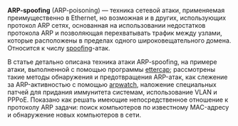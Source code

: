 **ARP-spoofing** (ARP-poisoning) — техника сетевой атаки, применяемая преимущественно в Ethernet, но возможная и в других, использующих протокол ARP сетях, основанная на использовании недостатков протокола ARP и позволяющая перехватывать трафик между узлами, которые расположены в пределах одного широковещательного домена. Относится к числу [spoofing](http://xgu.ru/wiki/spoofing "spoofing")-атак.

В статье детально описана техника атаки ARP-spoofing, на примере атаки, выполненной с помощью программы [ettercap](http://xgu.ru/wiki/ettercap "ettercap"); рассмотрены такие методы обнаружения и предотвращения ARP-атак, как слежение за ARP-активностью с помощью [arpwatch](http://xgu.ru/wiki/arpwatch "arpwatch"), наложение специальных патчей для придания иммунитета системам, использование VLAN и PPPoE. Показано как решать имеющие непосредственное отношение к протоколу ARP задачи: поиск компьютеров по известному MAC-адресу и обнаружение новых компьютеров в сети.